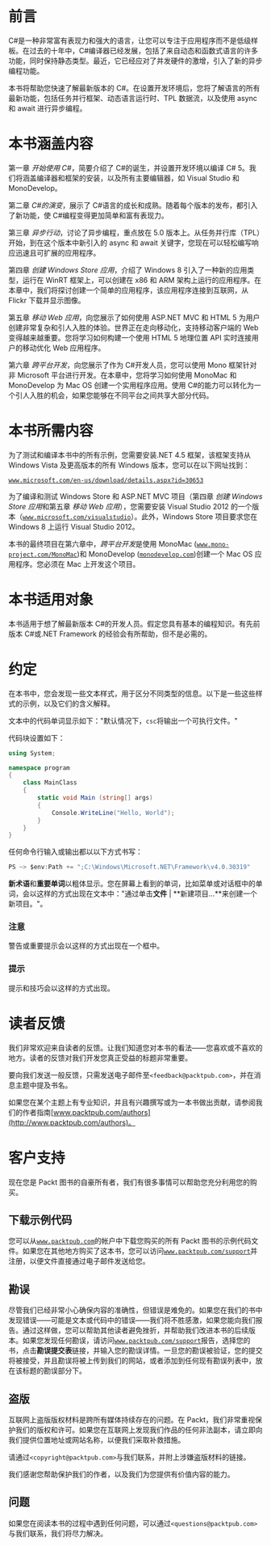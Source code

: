 # 前言

C#是一种非常富有表现力和强大的语言，让您可以专注于应用程序而不是低级样板。在过去的十年中，C#编译器已经发展，包括了来自动态和函数式语言的许多功能，同时保持静态类型。最近，它已经应对了并发硬件的激增，引入了新的异步编程功能。

本书将帮助您快速了解最新版本的 C#。在设置开发环境后，您将了解语言的所有最新功能，包括任务并行框架、动态语言运行时、TPL 数据流，以及使用 async 和 await 进行异步编程。

# 本书涵盖内容

第一章 *开始使用 C#*，简要介绍了 C#的诞生，并设置开发环境以编译 C# 5。我们将涵盖编译器和框架的安装，以及所有主要编辑器，如 Visual Studio 和 MonoDevelop。

第二章 *C#的演变*，展示了 C#语言的成长和成熟。随着每个版本的发布，都引入了新功能，使 C#编程变得更加简单和富有表现力。

第三章 *异步行动*，讨论了异步编程，重点放在 5.0 版本上。从任务并行库（TPL）开始，到在这个版本中新引入的 async 和 await 关键字，您现在可以轻松编写响应迅速且可扩展的应用程序。

第四章 *创建 Windows Store 应用*，介绍了 Windows 8 引入了一种新的应用类型，运行在 WinRT 框架上，可以创建在 x86 和 ARM 架构上运行的应用程序。在本章中，我们将探讨创建一个简单的应用程序，该应用程序连接到互联网，从 Flickr 下载并显示图像。

第五章 *移动 Web 应用*，向您展示了如何使用 ASP.NET MVC 和 HTML 5 为用户创建非常复杂和引人入胜的体验。世界正在走向移动化，支持移动客户端的 Web 变得越来越重要。您将学习如何构建一个使用 HTML 5 地理位置 API 实时连接用户的移动优化 Web 应用程序。

第六章 *跨平台开发*，向您展示了作为 C#开发人员，您可以使用 Mono 框架针对非 Microsoft 平台进行开发。在本章中，您将学习如何使用 MonoMac 和 MonoDevelop 为 Mac OS 创建一个实用程序应用。使用 C#的能力可以转化为一个引人入胜的机会，如果您能够在不同平台之间共享大部分代码。

# 本书所需内容

为了测试和编译本书中的所有示例，您需要安装.NET 4.5 框架，该框架支持从 Windows Vista 及更高版本的所有 Windows 版本，您可以在以下网址找到：

[`www.microsoft.com/en-us/download/details.aspx?id=30653`](http://www.microsoft.com/en-us/download/details.aspx?id=30653)

为了编译和测试 Windows Store 和 ASP.NET MVC 项目（第四章 *创建 Windows Store 应用*和第五章 *移动 Web 应用*），您需要安装 Visual Studio 2012 的一个版本（[`www.microsoft.com/visualstudio`](http://www.microsoft.com/visualstudio)）。此外，Windows Store 项目要求您在 Windows 8 上运行 Visual Studio 2012。

本书的最终项目在第六章中，*跨平台开发*是使用 MonoMac ([`www.mono-project.com/MonoMac`](http://www.mono-project.com/MonoMac))和 MonoDevelop ([`monodevelop.com`](http://monodevelop.com))创建一个 Mac OS 应用程序。您必须在 Mac 上开发这个项目。

# 本书适用对象

本书适用于想了解最新版本 C#的开发人员。假定您具有基本的编程知识。有先前版本 C#或.NET Framework 的经验会有所帮助，但不是必需的。

# 约定

在本书中，您会发现一些文本样式，用于区分不同类型的信息。以下是一些这些样式的示例，以及它们的含义解释。

文本中的代码单词显示如下："默认情况下，`csc`将输出一个可执行文件。"

代码块设置如下：

```cs
using System;

namespace program
{
    class MainClass
    {
        static void Main (string[] args)
        {
            Console.WriteLine("Hello, World");
        }
    }
}
```

任何命令行输入或输出都以以下方式书写：

```cs
PS ~> $env:Path += ";C:\Windows\Microsoft.NET\Framework\v4.0.30319"

```

**新术语**和**重要单词**以粗体显示。您在屏幕上看到的单词，比如菜单或对话框中的单词，会以这样的方式出现在文本中："通过单击**文件** | **新建项目…**来创建一个新项目。"。

### 注意

警告或重要提示会以这样的方式出现在一个框中。

### 提示

提示和技巧会以这样的方式出现。

# 读者反馈

我们非常欢迎来自读者的反馈。让我们知道您对本书的看法——您喜欢或不喜欢的地方。读者的反馈对我们开发您真正受益的标题非常重要。

要向我们发送一般反馈，只需发送电子邮件至`<feedback@packtpub.com>`，并在消息主题中提及书名。

如果您在某个主题上有专业知识，并且有兴趣撰写或为一本书做出贡献，请参阅我们的作者指南[www.packtpub.com/authors](http://www.packtpub.com/authors)。

# 客户支持

现在您是 Packt 图书的自豪所有者，我们有很多事情可以帮助您充分利用您的购买。

## 下载示例代码

您可以从[`www.packtpub.com`](http://www.packtpub.com)的帐户中下载您购买的所有 Packt 图书的示例代码文件。如果您在其他地方购买了这本书，您可以访问[`www.packtpub.com/support`](http://www.packtpub.com/support)并注册，以便文件直接通过电子邮件发送给您。

## 勘误

尽管我们已经非常小心确保内容的准确性，但错误是难免的。如果您在我们的书中发现错误——可能是文本或代码中的错误——我们将不胜感激，如果您能向我们报告。通过这样做，您可以帮助其他读者避免挫折，并帮助我们改进本书的后续版本。如果您发现任何勘误，请访问[`www.packtpub.com/support`](http://www.packtpub.com/support)报告，选择您的书，点击**勘误提交表**链接，并输入您的勘误详情。一旦您的勘误被验证，您的提交将被接受，并且勘误将被上传到我们的网站，或者添加到任何现有勘误列表中，放在该标题的勘误部分下。

## 盗版

互联网上盗版版权材料是跨所有媒体持续存在的问题。在 Packt，我们非常重视保护我们的版权和许可。如果您在互联网上发现我们作品的任何非法副本，请立即向我们提供位置地址或网站名称，以便我们采取补救措施。

请通过`<copyright@packtpub.com>`与我们联系，并附上涉嫌盗版材料的链接。

我们感谢您帮助保护我们的作者，以及我们为您提供有价值内容的能力。

## 问题

如果您在阅读本书的过程中遇到任何问题，可以通过`<questions@packtpub.com>`与我们联系，我们将尽力解决。
